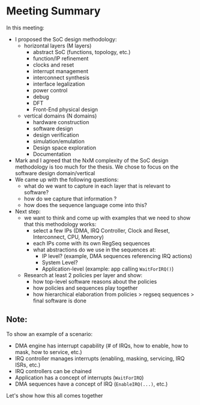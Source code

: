 # Meeting Summary

In this meeting:
- I proposed the SoC design methodology:
    - horizontal layers (M layers)
        - abstract SoC (functions, topology, etc.)
        - function/IP refinement
        - clocks and reset
        - interrupt management
        - interconnect synthesis
        - interface legalization
        - power control
        - debug
        - DFT
        - Front-End physical design
    - vertical domains (N domains)
        - hardware construction
        - software design
        - design verification
        - simulation/emulation
        - Design space exploration
        - Documentation
- Mark and I agreed that the NxM complexity of the SoC design methodology is too much for the
thesis. We chose to focus on the software design domain/vertical
- We came up with the following questions:
    - what do we want to capture in each layer that is relevant to software?
    - how do we capture that information ?
    - how does the sequence language come into this?
- Next step:
    - we want to think and come up with examples that we need to show that this methodology works:
        - select a few IPs (DMA, IRQ Controller, Clock and Reset, Interconnect, CPU, Memory)
        - each IPs come with its own RegSeq sequences
        - what abstractions do we use in the sequences at:
            - IP level? (example, DMA sequences referencing IRQ actions)
            - System Level?
            - Application-level (example: app calling `WaitForIRQ()`)
    - Research at least 2 policies per layer and show:
        - how top-level software reasons about the policies
        - how policies and sequences play together
        - how hierarchical elaboration from policies > regseq sequences > final software is done


Note:
-----

To show an example of a scenario:
- DMA engine has interrupt capability (# of IRQs, how to enable, how to mask, how to service, etc.)
- IRQ controller manages interrupts (enabling, masking, servicing, IRQ ISRs, etc.)
- IRQ controllers can be chained
- Application has a concept of interrupts (`WaitForIRQ`)
- DMA sequences have a concept of IRQ (`EnableIRQ(...)`, etc.)

Let's show how this all comes together
